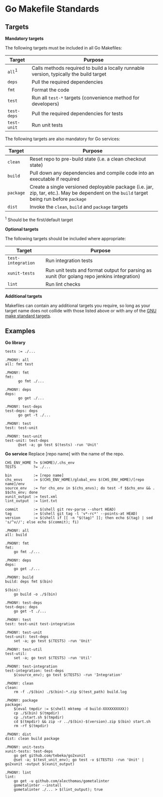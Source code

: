 Go Makefile Standards
==================

Targets
-------

**Mandatory targets**

The following targets must be included in all Go Makefiles:

Target            |Purpose
------------------|-------
`all`<sup>1</sup> |Calls methods required to build a locally runnable version, typically the build target
`deps`            |Pull the required dependencies
`fmt`             |Format the code
`test`            |Run all `test-*` targets (convenience method for developers)
`test-deps`       |Pull the required dependencies for tests
`test-unit`       |Run unit tests

The following targets are also mandatory for Go services:

Target            |Purpose
------------------|-------
`clean`           |Reset repo to pre-build state (i.e. a clean checkout state)
`build`           |Pull down any dependencies and compile code into an executable if required
`package`         |Create a single versioned deployable package (i.e. jar, zip, tar, etc.). May be dependent on the `build` target being run before `package`
`dist`            |Invoke the `clean`, `build` and `package` targets

<sup>1</sup> Should be the first/default target

**Optional targets**

The following targets should be included where appropriate:

Target             |Purpose
-------------------|-------
`test-integration` |Run integration tests
`xunit-tests`      |Run unit tests and format output for parsing as xunit (for golang repo jenkins integration)
`lint`             |Run lint checks

**Additional targets**

Makefiles can contain any additional targets you require, so long as your target
name does not collide with those listed above or with any of the
[GNU make standard targets](https://www.gnu.org/software/make/manual/make.html#Standard-Targets).

Examples
-------

**Go library**

```
tests := ./...

.PHONY: all
all: fmt test

.PHONY: fmt
fmt:
	  go fmt ./...

.PHONY: deps
deps:
	  go get ./...

.PHONY: test-deps
test-deps: deps
	  go get -t ./...

.PHONY: test
test: test-unit

.PHONY: test-unit
test-unit: test-deps
	  @set -a; go test $(tests) -run 'Unit'
```

**Go service**
Replace [repo name] with the name of the repo.

```
CHS_ENV_HOME ?= $(HOME)/.chs_env
TESTS        ?= ./...

bin          := [repo name]
chs_envs     := $(CHS_ENV_HOME)/global_env $(CHS_ENV_HOME)/[repo name]/env
source_env   := for chs_env in $(chs_envs); do test -f $$chs_env && . $$chs_env; done
xunit_output := test.xml
lint_output  := lint.txt

commit       := $(shell git rev-parse --short HEAD)
tag          := $(shell git tag -l 'v*-rc*' --points-at HEAD)
version      := $(shell if [[ -n "$(tag)" ]]; then echo $(tag) | sed 's/^v//'; else echo $(commit); fi)

.PHONY: all
all: build

.PHONY: fmt
fmt:
	go fmt ./...

.PHONY: deps
deps:
	go get ./...

.PHONY: build
build: deps fmt $(bin)

$(bin):
	go build -o ./$(bin)

.PHONY: test-deps
test-deps: deps
	go get -t ./...

.PHONY: test
test: test-unit test-integration

.PHONY: test-unit
test-unit: test-deps
	set -a; go test $(TESTS) -run 'Unit'

.PHONY: test-util
test-util:
	set -a; go test $(TESTS) -run 'Util'

.PHONY: test-integration
test-integration: test-deps
	$(source_env); go test $(TESTS) -run 'Integration'

.PHONY: clean
clean:
	rm -f ./$(bin) ./$(bin)-*.zip $(test_path) build.log

.PHONY: package
package:
	$(eval tmpdir := $(shell mktemp -d build-XXXXXXXXXX))
	cp ./$(bin) $(tmpdir)
	cp ./start.sh $(tmpdir)
	cd $(tmpdir) && zip -r ../$(bin)-$(version).zip $(bin) start.sh
	rm -rf $(tmpdir)

.PHONY: dist
dist: clean build package

.PHONY: unit-tests
xunit-tests: test-deps
	go get github.com/tebeka/go2xunit
	@set -a; $(test_unit_env); go test -v $(TESTS) -run 'Unit' | go2xunit -output $(xunit_output)

.PHONY: lint
lint:
	go get -u github.com/alecthomas/gometalinter
	gometalinter --install
	gometalinter ./... > $(lint_output); true
```
